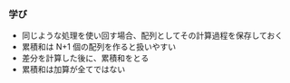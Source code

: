 ### 学び

- 同じような処理を使い回す場合、配列としてその計算過程を保存しておく
- 累積和は N+1 個の配列を作ると扱いやすい
- 差分を計算した後に、累積和をとる
- 累積和は加算が全てではない
